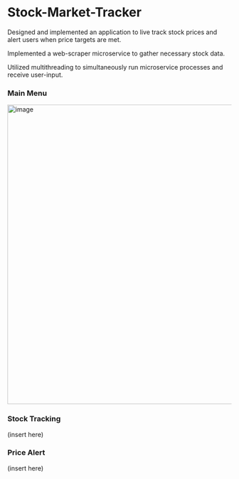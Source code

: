 # Stock-Market-Tracker
Designed and implemented an application to live track stock prices and alert users when price targets are met.

Implemented a web-scraper microservice to gather necessary stock data.

Utilized multithreading to simultaneously run microservice processes and receive user-input.

### Main Menu
<img width="674" alt="image" src="https://user-images.githubusercontent.com/84875686/215644283-9f07a7d2-8fe3-4630-85c0-ce4d62cdca78.png">

### Stock Tracking
(insert here)

### Price Alert
(insert here)
